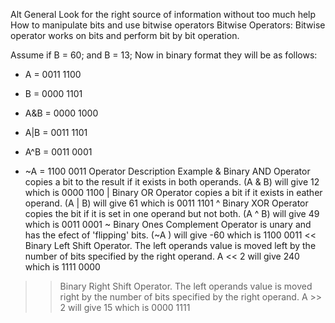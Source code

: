Alt
General
Look for the right source of information without too much help
How to manipulate bits and use bitwise operators
Bitwise Operators:
Bitwise operator works on bits and perform bit by bit operation.

Assume if B = 60; and B = 13; Now in binary format they will be as follows:

* A = 0011 1100
* B = 0000 1101
* A&B = 0000 1000

* A|B = 0011 1101

* A^B = 0011 0001

* ~A  = 1100 0011
Operator	Description	Example
&	Binary AND Operator copies a bit to the result if it exists in both operands.	(A & B) will give 12 which is 0000 1100
|	Binary OR Operator copies a bit if it exists in eather operand.	(A | B) will give 61 which is 0011 1101
^	Binary XOR Operator copies the bit if it is set in one operand but not both.	(A ^ B) will give 49 which is 0011 0001
~	Binary Ones Complement Operator is unary and has the efect of 'flipping' bits.	(~A ) will give -60 which is 1100 0011
<<	Binary Left Shift Operator. The left operands value is moved left by the number of bits specified by the right operand.	A << 2 will give 240 which is 1111 0000
>>	Binary Right Shift Operator. The left operands value is moved right by the number of bits specified by the right operand.	A >> 2 will give 15 which is 0000 1111

